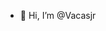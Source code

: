 - 👋 Hi, I’m @Vacasjr


<!---
Vacasjr/Vacasjr is a ✨ special ✨ repository because its `README.md` (this file) appears on your GitHub profile.
You can click the Preview link to take a look at your changes.
--->
